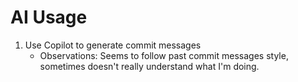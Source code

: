 # AI Usage

1. Use Copilot to generate commit messages
    - Observations: Seems to follow past commit messages style, sometimes doesn't really understand what I'm doing.
